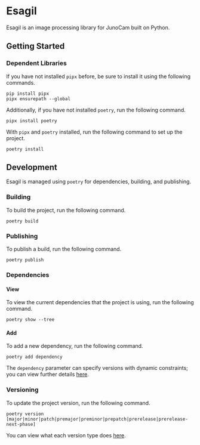 # Esagil

Esagil is an image processing library for JunoCam built on Python.

## Getting Started
### Dependent Libraries

If you have not installed `pipx` before, be sure to install it using the following commands.

```shell
pip install pipx
pipx ensurepath --global
```

Additionally, if you have not installed `poetry`, run the following command.

```shell
pipx install poetry
```

With `pipx` and `poetry` installed, run the following command to set up the project.

```shell
poetry install
```

## Development

Esagil is managed using `poetry` for dependencies, building, and publishing.

### Building

To build the project, run the following command.

```shell
poetry build
```

### Publishing

To publish a build, run the following command.

```shell
poetry publish
```

### Dependencies

#### View

To view the current dependencies that the project is using, run the following command.

```shell
poetry show --tree
```

#### Add

To add a new dependency, run the following command.

```shell
poetry add dependency
```

The `dependency` parameter can specify versions with dynamic constraints; you can view further details [here](https://python-poetry.org/docs/cli/#add).

### Versioning

To update the project version, run the following command.

```shell
poetry version [major|minor|patch|premajor|preminor|prepatch|prerelease|prerelease-next-phase]
```

You can view what each version type does [here](https://python-poetry.org/docs/cli/#version).
